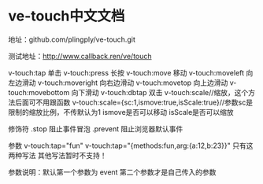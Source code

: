 # ve-touch中文文档
地址：github.com/plingply/ve-touch.git

测试地址：http://www.callback.ren/ve/touch

v-touch:tap 单击
v-touch:press 长按
v-touch:move 移动
v-touch:moveleft 向左边滑动
v-touch:moveright 向右边滑动
v-touch:movetop 向上边滑动
v-touch:movebottom 向下滑动
v-touch:dbtap 双击
v-touch:scale//缩放，这个方法后面可不用跟函数
v-touch:scale={sc:1,ismove:true,isScale:true}//参数sc是限制的缩放比例，不传默认为1 ismove是否可以移动 isScale是否可以缩放

修饰符
.stop 阻止事件冒泡
.prevent 阻止浏览器默认事件

参数
v-touch:tap="fun"
v-touch:tap="{methods:fun,arg:{a:12,b:23}}"
只有这两种写法 其他写法暂时不支持！

参数说明：默认第一个参数为 event 第二个参数才是自己传入的参数